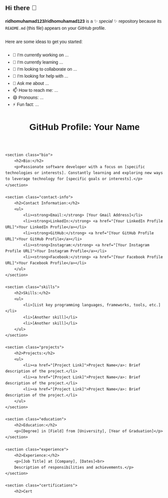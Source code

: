 
## Hi there 👋


**ridhomuhamad123/ridhomuhamad123** is a ✨ _special_ ✨ repository because its `README.md` (this file) appears on your GitHub profile.

Here are some ideas to get you started:

- 🔭 I’m currently working on ...
- 🌱 I’m currently learning ...
- 👯 I’m looking to collaborate on ...
- 🤔 I’m looking for help with ...
- 💬 Ask me about ...
- 📫 How to reach me: ...
- 😄 Pronouns: ...
- ⚡ Fun fact: ...
<!DOCTYPE html>
<html lang="en">
<head>
    <meta charset="UTF-8">
    <meta name="viewport" content="width=device-width, initial-scale=1.0">
    <title>My GitHub Profile</title>
    <style>
        body {
            font-family: Arial, sans-serif;
            line-height: 1.6;
            margin: 20px;
            padding: 0;
        }
        h1, h2, h3 {
            margin-bottom: 10px;
        }
        p {
            margin-bottom: 20px;
        }
        .contact-info {
            margin-bottom: 20px;
        }
        .skills {
            margin-bottom: 20px;
        }
        .projects {
            margin-bottom: 20px;
        }
        .education, .experience, .certifications, .interests {
            margin-bottom: 20px;
        }
    </style>
</head>
<body>
    <header>
        <h1>GitHub Profile: Your Name</h1>
    </header>

    <section class="bio">
        <h2>Bio:</h2>
        <p>Passionate software developer with a focus on [specific technologies or interests]. Constantly learning and exploring new ways to leverage technology for [specific goals or interests].</p>
    </section>

    <section class="contact-info">
        <h2>Contact Information:</h2>
        <ul>
            <li><strong>Email:</strong> [Your Gmail Address]</li>
            <li><strong>LinkedIn:</strong> <a href="[Your LinkedIn Profile URL]">Your LinkedIn Profile</a></li>
            <li><strong>GitHub:</strong> <a href="[Your GitHub Profile URL]">Your GitHub Profile</a></li>
            <li><strong>Instagram:</strong> <a href="[Your Instagram Profile URL]">Your Instagram Profile</a></li>
            <li><strong>Facebook:</strong> <a href="[Your Facebook Profile URL]">Your Facebook Profile</a></li>
        </ul>
    </section>

    <section class="skills">
        <h2>Skills:</h2>
        <ul>
            <li>[List key programming languages, frameworks, tools, etc.]</li>
            <li>[Another skill]</li>
            <li>[Another skill]</li>
        </ul>
    </section>

    <section class="projects">
        <h2>Projects:</h2>
        <ul>
            <li><a href="[Project Link]">Project Name</a>: Brief description of the project.</li>
            <li><a href="[Project Link]">Project Name</a>: Brief description of the project.</li>
            <li><a href="[Project Link]">Project Name</a>: Brief description of the project.</li>
        </ul>
    </section>

    <section class="education">
        <h2>Education:</h2>
        <p>[Degree] in [Field] from [University], [Year of Graduation]</p>
    </section>

    <section class="experience">
        <h2>Experience:</h2>
        <p>[Job Title] at [Company], [Dates]<br>
        Description of responsibilities and achievements.</p>
    </section>

    <section class="certifications">
        <h2>Cert



